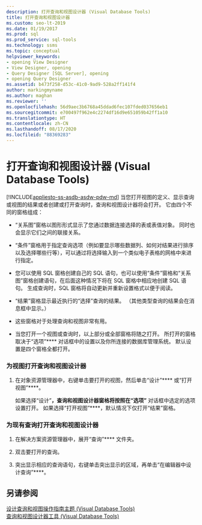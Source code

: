 ```yaml
---
description: 打开查询和视图设计器 (Visual Database Tools)
title: 打开查询和视图设计器
ms.custom: seo-lt-2019
ms.date: 01/19/2017
ms.prod: sql
ms.prod_service: sql-tools
ms.technology: ssms
ms.topic: conceptual
helpviewer_keywords:
- opening View Designer
- View Designer, opening
- Query Designer [SQL Server], opening
- opening Query Designer
ms.assetid: b473f258-d53c-41c0-9ad9-528a2ff141f4
author: markingmyname
ms.author: maghan
ms.reviewer: ''
ms.openlocfilehash: 56d9aec3b6768a45ddad6fec107fded037656eb1
ms.sourcegitcommit: e700497f962e4c2274df16d9e651059b42ff1a10
ms.translationtype: HT
ms.contentlocale: zh-CN
ms.lasthandoff: 08/17/2020
ms.locfileid: "88369283"
---
```

# <a name="open-the-query-and-view-designer-visual-database-tools"></a>打开查询和视图设计器 (Visual Database Tools)
[!INCLUDE[appliesto-ss-asdb-asdw-pdw-md](../../includes/applies-to-version/sql-asdb.md)]
当您打开视图的定义、显示查询或视图的结果或者创建或打开查询时，查询和视图设计器将会打开。 它由四个不同的窗格组成：  
  
-   “关系图”窗格以图形形式显示了您通过数据连接选择的表或表值对象。 同时也会显示它们之间的联接关系。  
  
-   “条件”窗格用于指定查询选项（例如要显示哪些数据列、如何对结果进行排序以及选择哪些行等），可以通过将选择输入到一个类似电子表格的网格中来进行指定。  
  
-   您可以使用 SQL 窗格创建自己的 SQL 语句，也可以使用“条件”窗格和“关系图”窗格创建语句，在后面这种情况下将在 SQL 窗格中相应地创建 SQL 语句。 生成查询时，SQL 窗格将自动更新并重新设置格式以便于阅读。  
  
-   “结果”窗格显示最近执行的“选择”查询的结果。 （其他类型查询的结果会在消息框中显示。）  
  
-   这些窗格对于处理查询和视图非常有用。  
  
-   当您打开一个视图或查询时，以上部分或全部窗格将随之打开。 所打开的窗格取决于“选项”**** 对话框中的设置以及你所连接的数据库管理系统。 默认设置是四个窗格全都打开。  
  
### <a name="to-open-the-query-and-view-designer-for-a-view"></a>为视图打开查询和视图设计器  
  
1.  在对象资源管理器中，右键单击要打开的视图，然后单击“设计”**** 或“打开视图”****。  
  
    如果选择“设计”****，查询和视图设计器窗格将按照在“选项”**** 对话框中选定的选项设置打开。 如果选择“打开视图”****，默认情况下仅打开“结果”窗格。  
  
### <a name="to-open-the-query-and-view-designer-for-an-existing-query"></a>为现有查询打开查询和视图设计器  
  
1.  在解决方案资源管理器中，展开“查询”**** 文件夹。  
  
2.  双击要打开的查询。  
  
3.  突出显示相应的查询语句，右键单击突出显示的区域，再单击“在编辑器中设计查询”****。  
  
## <a name="see-also"></a>另请参阅  
[设计查询和视图操作指南主题 (Visual Database Tools)](../../ssms/visual-db-tools/design-queries-and-views-how-to-topics-visual-database-tools.md)  
[查询和视图设计器工具 (Visual Database Tools)](../../ssms/visual-db-tools/query-and-view-designer-tools-visual-database-tools.md)  
  
